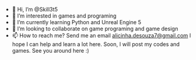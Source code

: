 - 👋 Hi, I’m @Skill3t5
- 👀 I’m interested in games and programing
- 🌱 I’m currently learning Python and Unreal Engine 5
- 💞️ I’m looking to collaborate on game programing and game design
- 📫 How to reach me? Send me an email alicinha.desouza7@gmail.com
I hope I can help and learn a lot here. Soon, I will post my codes and games. See you around here :)

<!---
Skill3t5/Skill3t5 is a ✨ special ✨ repository because its `README.md` (this file) appears on your GitHub profile.
You can click the Preview link to take a look at your changes.
--->
